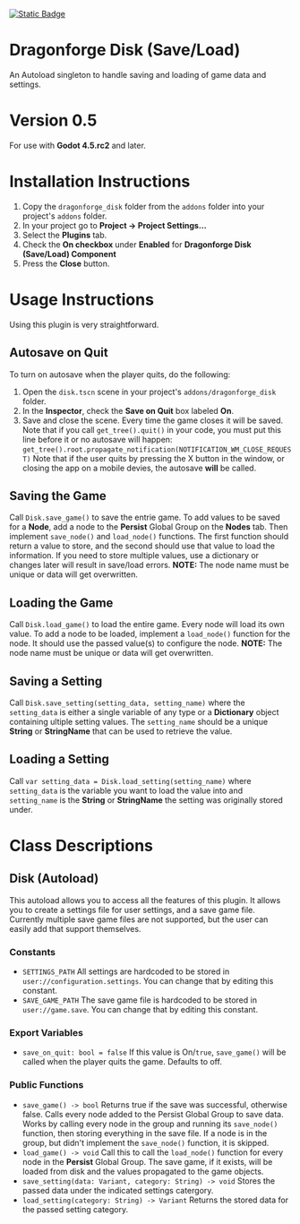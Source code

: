[![Static Badge](https://img.shields.io/badge/Godot%20Engine-4.5.rc2-blue?style=plastic&logo=godotengine)](https://godotengine.org/)
# Dragonforge Disk (Save/Load)
An Autoload singleton to handle saving and loading of game data and settings.
# Version 0.5
For use with **Godot 4.5.rc2** and later.
# Installation Instructions
1. Copy the `dragonforge_disk` folder from the `addons` folder into your project's `addons` folder.
2. In your project go to **Project -> Project Settings...**
3. Select the **Plugins** tab.
4. Check the **On checkbox** under **Enabled** for **Dragonforge Disk (Save/Load) Component**
5. Press the **Close** button.

# Usage Instructions
Using this plugin is very straightforward. 
## Autosave on Quit
To turn on autosave when the player quits, do the following:
1. Open the `disk.tscn` scene in your project's `addons/dragonforge_disk` folder.
2. In the **Inspector**, check the **Save on Quit** box labeled **On**.
3. Save and close the scene.
Every time the game closes it will be saved. Note that if you call `get_tree().quit()` in your code, you must put this line before it or no autosave will happen: `get_tree().root.propagate_notification(NOTIFICATION_WM_CLOSE_REQUEST)` Note that if the user quits by pressing the X button in the window, or closing the app on a mobile devies, the autosave **will** be called.
## Saving the Game
Call `Disk.save_game()` to save the entrie game. To add values to be saved for a **Node**, add a node to the **Persist** Global Group on the **Nodes** tab. Then implement `save_node()` and `load_node()` functions. The first function should return a value to store, and the second should use that value to load the information. If you need to store multiple values, use a dictionary or changes later will result in save/load errors. 
**NOTE:** The node name must be unique or data will get overwritten.
## Loading the Game
Call `Disk.load_game()` to load the entire game. Every node will load its own value.  To add a node to be loaded, implement a `load_node()` function for the node. It should use the passed value(s) to configure the node. 
**NOTE:** The node name must be unique or data will get overwritten.
## Saving a Setting
Call `Disk.save_setting(setting_data, setting_name)` where the `setting_data` is either a single variable of any type or a **Dictionary** object containing ultiple setting values. The `setting_name` should be a unique **String** or **StringName** that can be used to retrieve the value.
## Loading a Setting
Call `var setting_data = Disk.load_setting(setting_name)` where `setting_data` is the variable you want to load the value into and `setting_name` is the **String** or **StringName** the setting was originally stored under.

# Class Descriptions
## Disk (Autoload)
This autoload allows you to access all the features of this plugin. It allows you to create a settings file for user settings, and a save game file. Currently multiple save game files are not supported, but the user can easily add that support themselves.
### Constants
- `SETTINGS_PATH` All settings are hardcoded to be stored in `user://configuration.settings`. You can change that by editing this constant.
- `SAVE_GAME_PATH` The save game file is hardcoded to be stored in `user://game.save`. You can change that by editing this constant.
### Export Variables
- `save_on_quit: bool = false` If this value is On/`true`, `save_game()` will be called when the player quits the game. Defaults to off.
### Public Functions
- `save_game() -> bool` Returns true if the save was successful, otherwise false. Calls every node added to the Persist Global Group to save data. Works by calling every node in the group and running its `save_node()` function, then storing everything in the save file. If a node is in the group, but didn't implement the `save_node()` function, it is skipped.
- `load_game() -> void` Call this to call the `load_node()` function for every node in the **Persist** Global Group. The save game, if it exists, will be loaded from disk and the values propagated to the game objects.
- `save_setting(data: Variant, category: String) -> void` Stores the passed data under the indicated settings catergory.
- `load_setting(category: String) -> Variant` Returns the stored data for the passed setting category.
